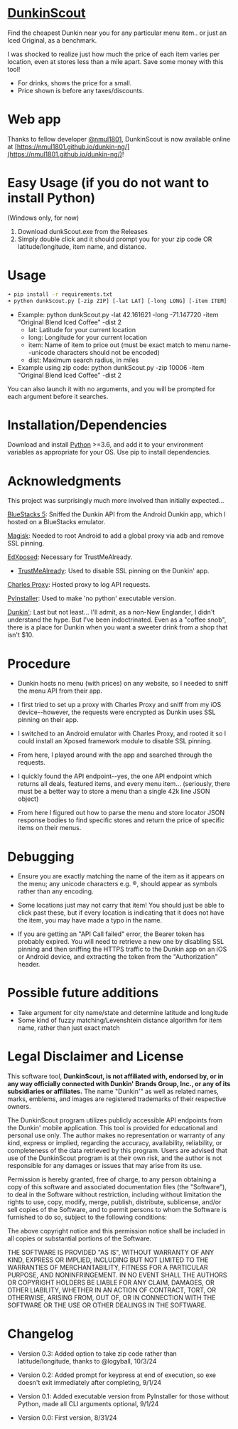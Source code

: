 # [DunkinScout](https://nmul1801.github.io/dunkin-ng/)
Find the cheapest Dunkin near you for any particular menu item.. or 
just an Iced Original, as a benchmark.

I was shocked to realize just how much the price of each item varies per location,
even at stores less than a mile apart. Save some money with this tool!

- For drinks, shows the price for a small.
- Price shown is before any taxes/discounts.

# Web app
Thanks to fellow developer [@nmul1801](https://github.com/nmul1801), DunkinScout is now available online at [https://nmul1801.github.io/dunkin-ng/](https://nmul1801.github.io/dunkin-ng/)!


# Easy Usage (if you do not want to install Python)
(Windows only, for now)
1. Download dunkScout.exe from the Releases
2. Simply double click and it should prompt you for your zip code OR latitude/longitude,
item name, and distance.

# Usage
```sh
➜ pip install -r requirements.txt
➜ python dunkScout.py [-zip ZIP] [-lat LAT] [-long LONG] [-item ITEM] [-dist DIST]
```
  * Example: python dunkScout.py -lat 42.161621 -long -71.147720 -item "Original Blend Iced Coffee" -dist 2
    - lat: Latitude for your current location
    - long: Longitude for your current location
    - item: Name of item to price out (must be exact match to menu name--unicode characters should not be encoded)
    - dist: Maximum search radius, in miles
  * Example using zip code: python dunkScout.py -zip 10006 -item "Original Blend Iced Coffee" -dist 2
  
You can also launch it with no arguments, and you will be prompted for each argument before it searches.

# Installation/Dependencies
Download and install [Python](https://www.python.org/downloads/) >=3.6, and add it
to your environment variables as appropriate for your OS. Use pip to install dependencies.


# Acknowledgments
This project was surprisingly much more involved than initially expected...

[BlueStacks 5](https://www.bluestacks.com/): Sniffed the Dunkin API from the Android Dunkin app, which I hosted on a BlueStacks emulator.

[Magisk](https://github.com/topjohnwu/Magisk): Needed to root Android to add a global proxy via adb and remove SSL pinning.

[EdXposed](https://github.com/ElderDrivers/EdXposed): Necessary for TrustMeAlready.

* [TrustMeAlready](https://github.com/ViRb3/TrustMeAlready): Used to disable SSL pinning on the Dunkin' app.

[Charles Proxy](https://www.charlesproxy.com/): Hosted proxy to log API requests.

[PyInstaller](https://pyinstaller.org/en/stable/): Used to make 'no python' executable version.

[Dunkin'](https://www.dunkindonuts.com/en): Last but not least... I'll admit, as a non-New Englander, I didn't understand
the hype. But I've been indoctrinated. Even as a "coffee snob", there is a place for Dunkin when you want a sweeter drink from
a shop that isn't $10.

# Procedure
- Dunkin hosts no menu (with prices) on any website, so I needed to sniff the menu API from their app.

- I first tried to set up a proxy with Charles Proxy and sniff from my iOS device--however, the requests were encrypted as Dunkin
uses SSL pinning on their app. 

- I switched to an Android emulator with Charles Proxy, and rooted it so I could install an Xposed framework module to disable SSL pinning. 

- From here, I played around with the app and searched through the requests.

- I quickly found the API endpoint--yes, the one API endpoint which returns all deals, featured items, and every menu item...
(seriously, there must be a better way to store a menu than a single 42k line JSON object)

- From here I figured out how to parse the menu and store locator JSON response bodies to find specific stores and return the price
of specific items on their menus.

# Debugging
- Ensure you are exactly matching the name of the item as it appears on the menu; any unicode characters e.g. ®, should
appear as symbols rather than any encoding.

- Some locations just may not carry that item! You should just be able to click past these, but if every location is indicating
that it does not have the item, you may have made a typo in the name.

- If you are getting an "API Call failed" error, the Bearer token has probably expired. You will need to retrieve a new one by
disabling SSL pinning and then sniffing the HTTPS traffic to the Dunkin app on an iOS or Android device, and extracting the
token from the "Authorization" header.



# Possible future additions 
* Take argument for city name/state and determine latitude and longitude
* Some kind of fuzzy matching/Levenshtein distance algorithm for item name,
rather than just exact match

# Legal Disclaimer and License
This software tool, **DunkinScout, is not affiliated with, endorsed by, or in any way officially connected with Dunkin' Brands Group, Inc., or any of its subsidiaries or affiliates.** The name "Dunkin'" as well as related names, marks, emblems, and images are registered trademarks of their respective owners.

The DunkinScout program utilizes publicly accessible API endpoints from the Dunkin' mobile application. This tool is provided for educational and personal use only. The author makes no representation or warranty of any kind, express or implied, regarding the accuracy, availability, reliability, or completeness of the data retrieved by this program. Users are advised that use of the DunkinScout program is at their own risk, and the author is not responsible for any damages or issues that may arise from its use.

Permission is hereby granted, free of charge, to any person obtaining a copy of this software and associated documentation files (the "Software"), to deal in the Software without restriction, including without limitation the rights to use, copy, modify, merge, publish, distribute, sublicense, and/or sell copies of the Software, and to permit persons to whom the Software is furnished to do so, subject to the following conditions:

The above copyright notice and this permission notice shall be included in all copies or substantial portions of the Software.

THE SOFTWARE IS PROVIDED "AS IS", WITHOUT WARRANTY OF ANY KIND, EXPRESS OR IMPLIED, INCLUDING BUT NOT LIMITED TO THE WARRANTIES OF MERCHANTABILITY, FITNESS FOR A PARTICULAR PURPOSE, AND NONINFRINGEMENT. IN NO EVENT SHALL THE AUTHORS OR COPYRIGHT HOLDERS BE LIABLE FOR ANY CLAIM, DAMAGES, OR OTHER LIABILITY, WHETHER IN AN ACTION OF CONTRACT, TORT, OR OTHERWISE, ARISING FROM, OUT OF, OR IN CONNECTION WITH THE SOFTWARE OR THE USE OR OTHER DEALINGS IN THE SOFTWARE.

# Changelog

- Version 0.3: Added option to take zip code rather than latitude/longitude, thanks to @logyball, 10/3/24

- Version 0.2: Added prompt for keypress at end of execution, so exe doesn't
exit immediately after completing, 9/1/24

- Version 0.1: Added executable version from PyInstaller for those
without Python, made all CLI arguments optional, 9/1/24

- Version 0.0: First version, 8/31/24

